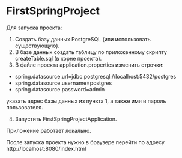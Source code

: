 # FirstSpringProject

Для запуска проекта: 
1) Создать базу данных PostgreSQL (или использовать существующую).
2) В базе данных создать таблицу по приложенному скрипту createTable.sql (в корне проекта).
3) В файле проекта application.properties изменить строчки:
* spring.datasource.url=jdbc:postgresql://localhost:5432/postgres
* spring.datasource.username=postgres
* spring.datasource.password=admin

указать адрес базы данных из пункта 1, а также имя и пароль пользователя.

4) Запустить FirstSpringProjectApplication.

Приложение работает локально.

После запуска проекта нужно в браузере перейти по адресу http://localhost:8080/index.html